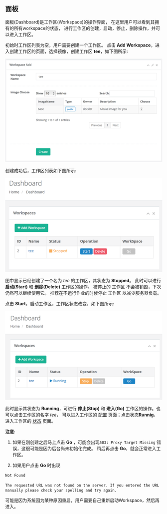 ## 面板 ##

面板(Dashboard)是工作区(Workspace)的操作界面，
在这里用户可以看到其拥有的所有workspace的状态，
进行工作区的创建，启动，停止，删除操作，并可以进入工作区。

初始时工作区列表为空，用户需要创建一个工作区。
点击 **Add Workspace**，进入创建工作区的页面，选择镜像，创建工作区
**tee**，如下图所示:

<img src="../images/workspace-create.png" width="600" alt="add 
workspace">

创建成功后，工作区列表如下图所示:

<img src="../images/dashboard-stop.png" width="600" alt="dashboard
stopped status">

图中显示已经创建了一个名为 *tee* 的工作区，其状态为 **Stopped**。
此时可以进行 **启动(Start)** 和 **删除(Delete)** 工作区的操作。
被停止的 工作区 不会被销毁，下次仍然可以继续使用它。
推荐在不运行作业的时候停止 工作区 以减少服务器负载。

点击 **Start**，启动工作区，工作区状态改变，如下图所示:

<img src="../images/dashboard-start.png" width="600" alt="dashboard
running status">

此时显示其状态为 **Running**，可进行 **停止(Stop)** 和 **进入(Go)** 
工作区的操作。也可以点击工作区的名字 *tee*，
可以进入工作区的 [配置](config.md) 页面；点击状态**Runnig**，
进入工作区的 [状态](status.md) 页面。

**注意**: 

1. 如果在刚创建之后马上点击 **Go** ，可能会出现`503: Proxy Target
Missing` 错误，这很可能是因为后台尚未初始化完成。
稍后再点击 **Go**，就会正常进入工作区。

1. 如果用户点击 **Go** 时出现 

```
Not Found

The requested URL was not found on the server. If you entered the URL
manually please check your spelling and try again.
```

可能是因为系统因为某种原因重启，用户需要自己重新启动Workspace，然后再进入。
